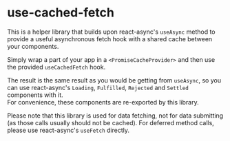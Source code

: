 # use-cached-fetch

This is a helper library that builds upon react-async's `useAsync` method to provide a useful asynchronous fetch hook with a shared cache between your components.

Simply wrap a part of your app in a `<PromiseCacheProvider>` and then use the provided `useCachedFetch` hook.

The result is the same result as you would be getting from `useAsync`, so you can use react-async's `Loading`, `Fulfilled`, `Rejected` and `Settled` components with it.  
For convenience, these components are re-exported by this library.

Please note that this library is used for data fetching, not for data submitting (as those calls usually should not be cached). For deferred method calls, please use react-async's `useFetch` directly.